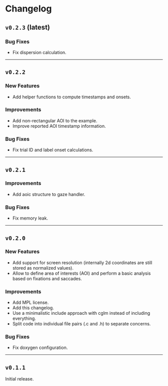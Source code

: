 # Changelog

## `v0.2.3` (latest)

### Bug Fixes

* Fix dispersion calculation.


-------------------
## `v0.2.2`

### New Features

* Add helper functions to compute timestamps and onsets.

### Improvements

* Add non-rectangular AOI to the example.
* Improve reported AOI timestamp information.

### Bug Fixes

* Fix trial ID and label onset calculations.


-------------------
## `v0.2.1`

### Improvements

* Add aoic structure to gaze handler.

### Bug Fixes

* Fix memory leak.


-------------------
## `v0.2.0`

### New Features

* Add support for screen resolution (internally 2d coordinates are still stored
  as normalized values).
* Allow to define area of interests (AOI) and perform a basic analysis based on
  fixations and saccades.

### Improvements

* Add MPL license.
* Add this changelog.
* Use a minimalistic include approach with cglm instead of including everything.
* Split code into individual file pairs (.c and .h) to separate concerns.

### Bug Fixes
* Fix doxygen configuration.


-------------------
## `v0.1.1`

Initial release.

